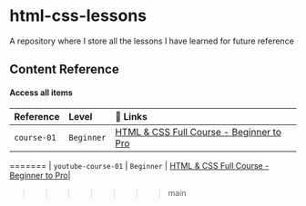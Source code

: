 # html-css-lessons
A repository where I store all the lessons I have learned for future reference

## Content Reference

#### Access all items
| Reference | Level     | 🔗 Links               |
| :-------- | :------- | :------------------------- |
| `course-01` | `Beginner` | [HTML & CSS Full Course - Beginner to Pro](https://youtu.be/G3e-cpL7ofc?si=12b1zlgME1_TUOj3)|
=======
| `youtube-course-01` | `Beginner` | [HTML & CSS Full Course - Beginner to Pro](https://youtu.be/G3e-cpL7ofc?si=12b1zlgME1_TUOj3)|
>>>>>>> main
